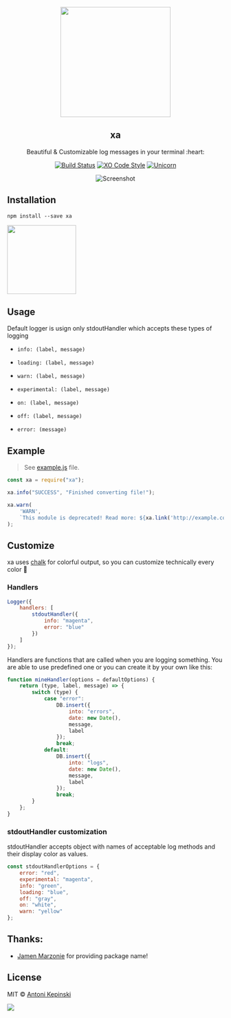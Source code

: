 <p align="center">
  <img src="https://i.imgur.com/2n3U5I8.png" href="https://github.com/xxczaki/xa" height="256">
  <h2 align="center">xa</h2>
  <p align="center">Beautiful & Customizable log messages in your terminal :heart:<p>
  
<p align="center">  
<a href="https://travis-ci.org/xxczaki/xa"><img src="https://travis-ci.org/xxczaki/xa.svg?branch=master" alt="Build Status"></a> <a href="https://github.com/sindresorhus/xo"><img src="https://img.shields.io/badge/code_style-XO-5ed9c7.svg" alt="XO Code Style"></a> 
<a href="https://www.youtube.com/watch?v=9auOCbH5Ns4"><img src="https://img.shields.io/badge/unicorn-approved-ff69b4.svg" alt="Unicorn"></a>
  </p>
  
 
 <p align="center"><img src="https://i.imgur.com/LxRnkIN.png" alt="Screenshot"></p>

## Installation

```
npm install --save xa
```

<a href="https://www.patreon.com/akepinski">
	<img src="https://c5.patreon.com/external/logo/become_a_patron_button@2x.png" width="160">
</a>

## Usage

Default logger is usign only stdoutHandler which accepts these types of logging

- `info: (label, message)`

- `loading: (label, message)`

- `warn: (label, message)`

- `experimental: (label, message)`

- `on: (label, message)`

- `off: (label, message)`

- `error: (message)`

## Example

> See [example.js](https://github.com/xxczaki/xa/blob/master/example.js) file.

```js
const xa = require("xa");

xa.info("SUCCESS", "Finished converting file!");

xa.warn(
	'WARN',
	`This module is deprecated! Read more: ${xa.link('http://example.com')}`
);
```

## Customize

xa uses [chalk](https://www.npmjs.com/package/chalk) for colorful output, so you can customize technically every color :unicorn:

### Handlers

```js
Logger({
	handlers: [
		stdoutHandler({
			info: "magenta",
			error: "blue"
		})
	]
});
```

Handlers are functions that are called when you are logging something.
You are able to use predefined one or you can create it by your own like this:

```js
function mineHandler(options = defaultOptions) {
	return (type, label, message) => {
		switch (type) {
			case "error":
				DB.insert({
					into: "errors",
					date: new Date(),
					message,
					label
				});
				break;
			default:
				DB.insert({
					into: "logs",
					date: new Date(),
					message,
					label
				});
				break;
		}
	};
}
```

### stdoutHandler customization

stdoutHandler accepts object with names of acceptable log methods and their display color as values.

```js
const stdoutHandlerOptions = {
	error: "red",
	experimental: "magenta",
	info: "green",
	loading: "blue",
	off: "gray",
	on: "white",
	warn: "yellow"
};
```

## Thanks:

- [Jamen Marzonie](https://www.npmjs.com/~jamen) for providing package name!

## License

MIT © [Antoni Kepinski](https://akepinski.me)

<a href="https://app.fossa.io/projects/git%2Bgithub.com%2Fxxczaki%2Fxa?ref=badge_large" alt="FOSSA Status"><img src="https://app.fossa.io/api/projects/git%2Bgithub.com%2Fxxczaki%2Fxa.svg?type=large"/></a>

